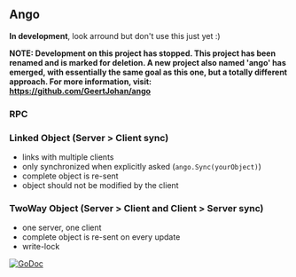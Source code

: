 ## Ango

**In development**, look arround but don't use this just yet :)

**NOTE: Development on this project has stopped. This project has been renamed and is marked for deletion. A new project also named 'ango' has emerged, with essentially the same goal as this one, but a totally different approach. For more information, visit: https://github.com/GeertJohan/ango**

### RPC

### Linked Object (Server > Client sync)
 - links with multiple clients
 - only synchronized when explicitly asked (`ango.Sync(yourObject)`)
 - complete object is re-sent
 - object should not be modified by the client

### TwoWay Object (Server > Client and Client > Server sync)
 - one server, one client
 - complete object is re-sent on every update
 - write-lock

[![GoDoc](http://godoc.org/github.com/GeertJohan/ango?status.png)](http://godoc.org/github.com/GeertJohan/ango)
